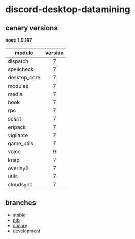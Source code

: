 # discord-desktop-datamining

## canary versions

**host: 1.0.167**

| module | version |
| ------ | :-----: |
| dispatch | 7 |
| spellcheck | 7 |
| desktop_core | 7 |
| modules | 7 |
| media | 7 |
| hook | 7 |
| rpc | 7 |
| sekrit | 7 |
| erlpack | 7 |
| vigilante | 7 |
| game_utils | 7 |
| voice | 9 |
| krisp | 7 |
| overlay2 | 7 |
| utils | 7 |
| cloudsync | 7 |

## branches

- [stable](https://github.com/OpenAsar/discord-desktop-datamining/tree/stable)
- [ptb](https://github.com/OpenAsar/discord-desktop-datamining/tree/ptb)
- [canary](https://github.com/OpenAsar/discord-desktop-datamining/tree/canary)
- [development](https://github.com/OpenAsar/discord-desktop-datamining/tree/development)